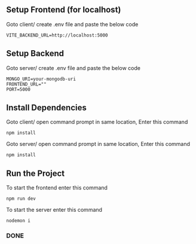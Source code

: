 ## Setup Frontend (for localhost)
Goto client/ create .env file and paste the below code 

```
VITE_BACKEND_URL=http://localhost:5000
```

## Setup Backend
Goto server/ create .env file and paste the below code 
```
MONGO_URI=your-mongodb-uri
FRONTEND_URL=""
PORT=5000
```

## Install Dependencies
Goto client/ open command prompt in same location, Enter this command
```
npm install
```

Goto server/ open command prompt in same location, Enter this command
```
npm install
```

## Run the Project

To start the frontend enter this command
```
npm run dev
```

To start the server enter this command
```
nodemon i
```

### DONE  
